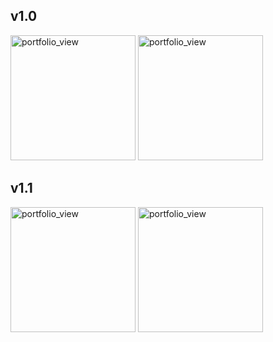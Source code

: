 <h2>v1.0</h2>
<p>

<img width="200" alt="portfolio_view" src="https://user-images.githubusercontent.com/62503851/118400242-78d55400-b669-11eb-9500-a560a558d246.png">
<img width="200" alt="portfolio_view" src="https://user-images.githubusercontent.com/62503851/118400140-0cf2eb80-b669-11eb-9334-12b6d507ecf7.png">
<h2>v1.1</h2>
<img width="200" alt="portfolio_view" src="https://user-images.githubusercontent.com/62503851/123331999-a2c34580-d548-11eb-85b7-c619ee2b99c8.png">
<img width="200" alt="portfolio_view" src="https://user-images.githubusercontent.com/62503851/123332134-cdad9980-d548-11eb-8359-970ef0cbea72.png">
</p>



